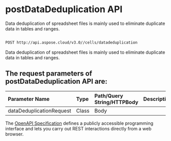 # **postDataDeduplication API**

Data deduplication of spreadsheet files is mainly used to eliminate duplicate data in tables and ranges. 

```bash

POST http://api.aspose.cloud/v3.0//cells/datadeduplication

```
Data deduplication of spreadsheet files is mainly used to eliminate duplicate data in tables and ranges.

## The request parameters of **postDataDeduplication** API are: 

| Parameter Name | Type | Path/Query String/HTTPBody | Description | 
| :- | :- | :- |:- | 
|dataDeduplicationRequest|Class|Body||


The [OpenAPI Specification](https://reference.aspose.cloud/cells/#/DataProcessingController/PostDataDeduplication) defines a publicly accessible programming interface and lets you carry out REST interactions directly from a web browser.


